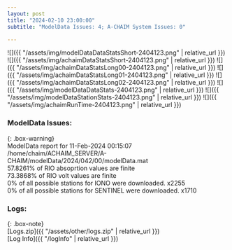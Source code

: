 ```yaml
---
layout: post
title: "2024-02-10 23:00:00"
subtitle: "ModelData Issues: 4; A-CHAIM System Issues: 0"

---
```


![]({{ "/assets/img/modelDataDataStatsShort-2404123.png" | relative_url }})
![]({{ "/assets/img/achaimDataStatsShort-2404123.png" | relative_url }})
![]({{ "/assets/img/achaimDataStatsLong00-2404123.png" | relative_url }})
![]({{ "/assets/img/achaimDataStatsLong01-2404123.png" | relative_url }})
![]({{ "/assets/img/achaimDataStatsLong02-2404123.png" | relative_url }})
![]({{ "/assets/img/modelDataDataStats-2404123.png" | relative_url }})
![]({{ "/assets/img/modelDataStationStats-2404123.png" | relative_url }})
![]({{ "/assets/img/achaimRunTime-2404123.png" | relative_url }})


### ModelData Issues:  
  
{: .box-warning}  
 ModelData report for 11-Feb-2024 00:15:07   
 /home/chaim/ACHAIM_SERVER/A-CHAIM/modelData/2024/042/00/modelData.mat   
 57.8261% of RIO absoprtion values are finite   
 73.3868% of RIO volt values are finite   
 0% of all possible stations for IONO were downloaded. x2255   
 0% of all possible stations for SENTINEL were downloaded. x1710   
  


### Logs:  
  
{: .box-note}  
[Logs.zip]({{ "/assets/other/logs.zip" | relative_url }})  
[Log Info]({{ "/logInfo" | relative_url }})  
